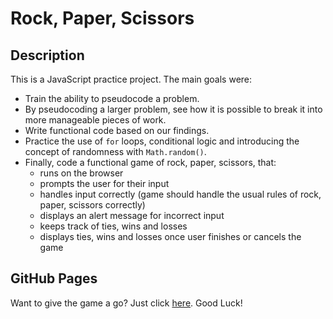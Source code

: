 # Rock, Paper, Scissors

## Description

This is a JavaScript practice project. The main goals were:

- Train the ability to pseudocode a problem.
- By pseudocoding a larger problem, see how it is possible to break it into more manageable pieces of work.
- Write functional code based on our findings.
- Practice the use of `for` loops, conditional logic and introducing the concept of randomness with `Math.random()`.
- Finally, code a functional game of rock, paper, scissors, that:
  - runs on the browser
  - prompts the user for their input
  - handles input correctly (game should handle the usual rules of rock, paper, scissors correctly)
  - displays an alert message for incorrect input
  - keeps track of ties, wins and losses
  - displays ties, wins and losses once user finishes or cancels the game

## GitHub Pages

Want to give the game a go? Just click [here](). Good Luck!
